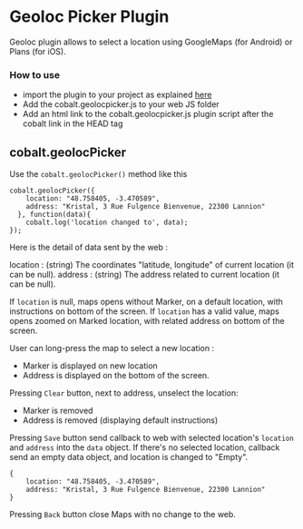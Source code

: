 # Geoloc Picker Plugin

Geoloc plugin allows to select a location using GoogleMaps (for Android) or Plans (for iOS).

### How to use

* import the plugin to your project as explained [here](https://github.com/cobaltians/cobalt/wiki/Plugins-usage)
* Add the cobalt.geolocpicker.js to your web JS folder
* Add an html link to the cobalt.geolocpicker.js plugin script after the cobalt link in the HEAD tag

## cobalt.geolocPicker

Use the `cobalt.geolocPicker()` method like this


```
cobalt.geolocPicker({
    location: "48.758405, -3.470589", 
    address: "Kristal, 3 Rue Fulgence Bienvenue, 22300 Lannion"
  }, function(data){
    cobalt.log('location changed to', data);
});
```

Here is the detail of data sent by the web :

location : (string) The coordinates "latitude, longitude" of current location (it can be null).
address : (string) The address related to current location (it can be null).

If `location` is null, maps opens without Marker, on a default location, with instructions on bottom of the screen.
If `location` has a valid value, maps opens zoomed on Marked location, with related address on bottom of the screen.

User can long-press the map to select a new location :
- Marker is displayed on new location
- Address is displayed on the bottom of the screen.

Pressing `Clear` button, next to address, unselect the location:
- Marker is removed
- Address is removed (displaying default instructions)

Pressing `Save` button send callback to web with selected location's `location` and `address` into the `data` object.
If there's no selected location, callback send an empty data object, and location is changed to "Empty".

```
{ 
    location: "48.758405, -3.470589", 
    address: "Kristal, 3 Rue Fulgence Bienvenue, 22300 Lannion"
}
```
Pressing `Back` button close Maps with no change to the web.
